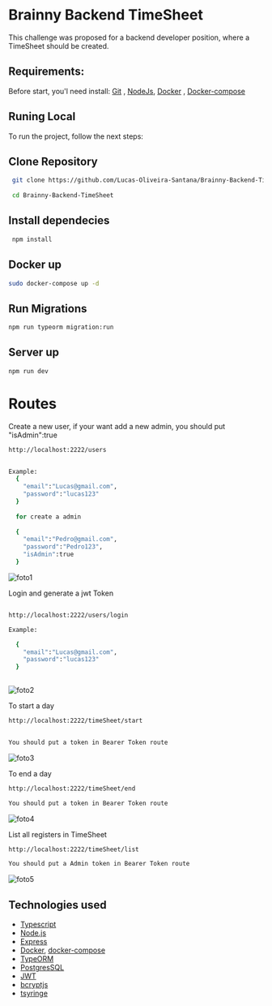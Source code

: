 <h1> Brainny Backend TimeSheet </h1>
This challenge was proposed for a backend developer position, where a TimeSheet should be created.


## Requirements:

Before start, you'l need install: [Git](https://git-scm.com/book/en/v2/Getting-Started-Installing-Git) , [NodeJs](https://nodejs.org/en/download/), [Docker](https://docs.docker.com/engine/install/) , [Docker-compose](https://docs.docker.com/compose/install/)


## Runing Local
To run the project, follow the next steps:

## Clone Repository

```bash
 git clone https://github.com/Lucas-Oliveira-Santana/Brainny-Backend-TimeSheet.git
 
 cd Brainny-Backend-TimeSheet
```

## Install dependecies 
```bash
 npm install

 ```
 
 ## Docker up
  ```bash
  sudo docker-compose up -d
  ```
  
 ## Run Migrations

 ```bash
 npm run typeorm migration:run
 ```
 
 ## Server up
 
 ```bash
 npm run dev
 ```
 
 
 
 # Routes
  
  Create a new user, if your want add a new admin, you should put "isAdmin":true
  ```bash
  http://localhost:2222/users
  
  
  Example:
    {
      "email":"Lucas@gmail.com",
      "password":"lucas123"
    }
    
    for create a admin
    
    {
      "email":"Pedro@gmail.com",
      "password":"Pedro123",
      "isAdmin":true
    }
  
   ```
   
   ![foto1](https://user-images.githubusercontent.com/107402924/204840779-f8f8db44-05f9-4089-be26-3cbd982eea21.png)
  
  
  Login and generate a jwt Token
  ```bash

  http://localhost:2222/users/login
  
  Example:
  
    {
      "email":"Lucas@gmail.com",
      "password":"lucas123"
    }
    
  ```
  
  ![foto2](https://user-images.githubusercontent.com/107402924/204841072-ab57d4d3-a447-483b-a6fc-4b72075889ab.png)
  
  To start a day
  
  ```bash
  http://localhost:2222/timeSheet/start
  
  
  You should put a token in Bearer Token route
  ```
  
  ![foto3](https://user-images.githubusercontent.com/107402924/204841144-618aa6a4-2a83-4947-b9ec-93a44da0d907.png)
  
  To end a day
  
  ```bash
  http://localhost:2222/timeSheet/end
  
  You should put a token in Bearer Token route
  ```
  
  ![foto4](https://user-images.githubusercontent.com/107402924/204841209-d8878faf-dd6c-4ca4-82e9-072598ab8e5a.png)
  
  List all registers in TimeSheet
  
  ```bash
  http://localhost:2222/timeSheet/list
  
  You should put a Admin token in Bearer Token route
  ```
  
  ![foto5](https://user-images.githubusercontent.com/107402924/204841300-2f3975c1-790a-4b37-9286-98bbdf7ff2e7.png)




## Technologies used
- [Typescript](https://www.typescriptlang.org/)
- [Node.js](https://nodejs.org/en/)
- [Express](https://expressjs.com/)
- [Docker](https://www.docker.com/), [docker-compose](https://docs.docker.com/compose/)
- [TypeORM](https://typeorm.io/)
- [PostgresSQL](https://www.postgresql.org/)
- [JWT](https://jwt.io/)
- [bcryptjs](https://www.npmjs.com/package/bcryptjs)
- [tsyringe](https://www.npmjs.com/package/tsyringe)




